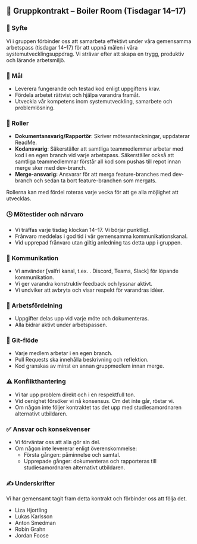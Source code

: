 ## 📄 Gruppkontrakt – Boiler Room (Tisdagar 14–17)

### 🧭 Syfte

Vi i gruppen förbinder oss att samarbeta effektivt under våra gemensamma arbetspass (tisdagar 14–17) för att uppnå målen i våra systemutvecklingsuppdrag. Vi strävar efter att skapa en trygg, produktiv och lärande arbetsmiljö.

### 🎯 Mål

- Leverera fungerande och testad kod enligt uppgiftens krav.
- Fördela arbetet rättvist och hjälpa varandra framåt.
- Utveckla vår kompetens inom systemutveckling, samarbete och problemlösning.

### 👥 Roller

- **Dokumentansvarig/Rapportör**: Skriver mötesanteckningar, uppdaterar ReadMe.
- **Kodansvarig**: Säkerställer att samtliga teammedlemmar arbetar med kod i en egen branch vid varje arbetspass. Säkerställer också att samtliga teammedlemmar förstår all kod som pushas till repot innan merge sker med dev-branch.
- **Merge-ansvarig:** Ansvarar för att merga feature-branches med dev-branch och sedan ta bort feature-branchen som mergats.

Rollerna kan med fördel roteras varje vecka för att ge alla möjlighet att utvecklas.

### 🕒 Mötestider och närvaro

- Vi träffas varje tisdag klockan 14–17. Vi börjar punktligt.
- Frånvaro meddelas i god tid i vår gemensamma kommunikationskanal.
- Vid upprepad frånvaro utan giltig anledning tas detta upp i gruppen.

### 💬 Kommunikation

- Vi använder [valfri kanal, t.ex. . Discord, Teams, Slack] för löpande kommunikation.
- Vi ger varandra konstruktiv feedback och lyssnar aktivt.
- Vi undviker att avbryta och visar respekt för varandras idéer.

### 🧠 Arbetsfördelning

- Uppgifter delas upp vid varje möte och dokumenteras.
- Alla bidrar aktivt under arbetspassen.

### 🧪 Git-flöde

- Varje medlem arbetar i en egen branch.
- Pull Requests ska innehålla beskrivning och reflektion.
- Kod granskas av minst en annan gruppmedlem innan merge.

### ⚠️ Konflikthantering

- Vi tar upp problem direkt och i en respektfull ton.
- Vid oenighet försöker vi nå konsensus. Om det inte går, röstar vi.
- Om någon inte följer kontraktet tas det upp med studiesamordnaren alternativt utbildaren.

### ✅ Ansvar och konsekvenser

- Vi förväntar oss att alla gör sin del.
- Om någon inte levererar enligt överenskommelse:
    - Första gången: påminnelse och samtal.
    - Upprepade gånger: dokumenteras och rapporteras till studiesamordnaren alternativt utbildaren.

### ✍️ Underskrifter

Vi har gemensamt tagit fram detta kontrakt och förbinder oss att följa det.

- Liza Hjortling
- Lukas Karlsson
- Anton Smedman
- Robin Grahn
- Jordan Foose
